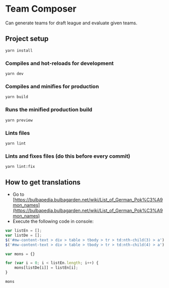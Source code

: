 # Team Composer

Can generate teams for draft league and evaluate given teams.

## Project setup
```
yarn install
```

### Compiles and hot-reloads for development
```
yarn dev
```

### Compiles and minifies for production
```
yarn build
```

### Runs the minified production build
```
yarn preview
```

### Lints files
```
yarn lint
```

### Lints and fixes files (do this before every commit)
```
yarn lint:fix
```

## How to get translations

* Go to [https://bulbapedia.bulbagarden.net/wiki/List_of_German_Pok%C3%A9mon_names](https://bulbapedia.bulbagarden.net/wiki/List_of_German_Pok%C3%A9mon_names)
* Execute the following code in console:

```javascript
var listEn = [];
var listDe = [];
$('#mw-content-text > div > table > tbody > tr > td:nth-child(3) > a').each((el, val) => listEn.push($(val)[0].text.trim()))
$('#mw-content-text > div > table > tbody > tr > td:nth-child(4) > a').each((el, val) => listDe.push($(val)[0].text.trim()))

var mons = {}

for (var i = 0; i < listEn.length; i++) {
	mons[listDe[i]] = listEn[i];
}

mons
```
